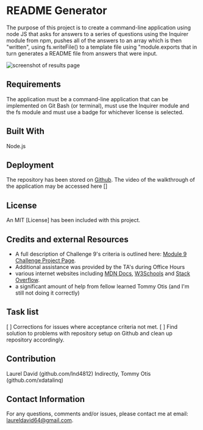 # README Generator

The purpose of this project is to create a command-line application using node JS that asks for answers to a series of questions using the Inquirer module from npm, pushes all of the answers to an array which is then "written", using fs.writeFile() to a template file using "module.exports that in turn generates a README file from answers that were input.  

![screenshot of results page](https://lnd4812/github.io/../../../assets/images/)

## Requirements

The application must be a command-line application that can be implemented on Git Bash (or terminal), must use the Inquirer module and the fs module and must use a badge for whichever license is selected.  

## Built With

Node.js

## Deployment

The repository has been stored on [Github](https://github.com/lnd4812/readme-generator.git).
The video of the walkthrough of the application may be accessed here []

## License

An MIT [License] has been included with this project.

## Credits and external Resources

- A full description of Challenge 9's criteria is outlined here: [Module 9 Challenge Project Page](https://courses.bootcampspot.com/courses/1181/assignments/23406?module_item_id=460635).
- Additional assistance was provided by the TA's during Office Hours
- various internet websites including [MDN Docs](https://developer.mozilla.org), [W3Schools](https://www.w3schools.com) and [Stack Overflow](https://stackoverflow.com).
- a significant amount of help from fellow learned Tommy Otis (and I'm still not doing it correctly)

## Task list

[ ] Corrections for issues where acceptance criteria not met.
[ ] Find solution to problems with repository setup on Github and clean up repository accordingly.

## Contribution

Laurel David (github.com/lnd4812)
Indirectly, Tommy Otis (github.com/xdatalinq)

## Contact Information

For any questions, comments and/or issues, please contact me at email: laureldavid64@gmail.com.